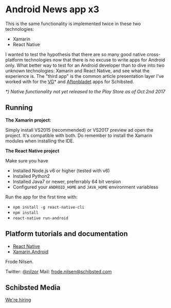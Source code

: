 # Android News app x3

This is the same functionality is implemented twice in these two technologies:

- Xamarin
- React Native

I wanted to test the hypothesis that there are so many good native cross-platform technologies now that there is no excuse to write apps for Android only. What better way to test for an Android developer than to dive into two unknown technologies: Xamarin and React Native, and see what the experience is. The "third app" is the common article presentation layer I've worked with for the [VG](https://play.google.com/store/apps/details?id=com.agens.android.vgsnarvei)* and [Aftonbladet](https://play.google.com/store/apps/details?id=se.aftonbladet.start) apps for Schibsted.

_\*) Native functionality not yet released to the Play Store as of Oct 2nd 2017_

## Running

**The Xamarin project**:

Simply install VS2015 (recommended) or VS2017 preview ad open the project. It's compatible with both. Do remember to install the Xamarin modules when installing the IDE.

**The React Native project**

Make sure you have

 - Installed Node.js v6 or higher (tested with v6)
 - Installed Python2 
 - Installed Java7 or newer, preferrably 64 bit version
 - Configured your `ANDROID_HOME` and `JAVA_HOME` environment variabless
 
Run the app for the first time with:

 - `npm install -g react-native-cli`
 - `npm install`
 - `react-native run-android`
 
## Platform tutorials and documentation

- [React Native](https://facebook.github.io/react-native/docs/getting-started.html)
- [Xamarin.Android](https://developer.xamarin.com/guides/android/)

Frode Nilsen.

Twitter: [@nilzor](https://twitter.com/Nilzor)
Mail: frode.nilsen@schibsted.com

## Schibsted Media

[We're hiring](http://jobs.schibsted.com/job/android-software-engineer/)
